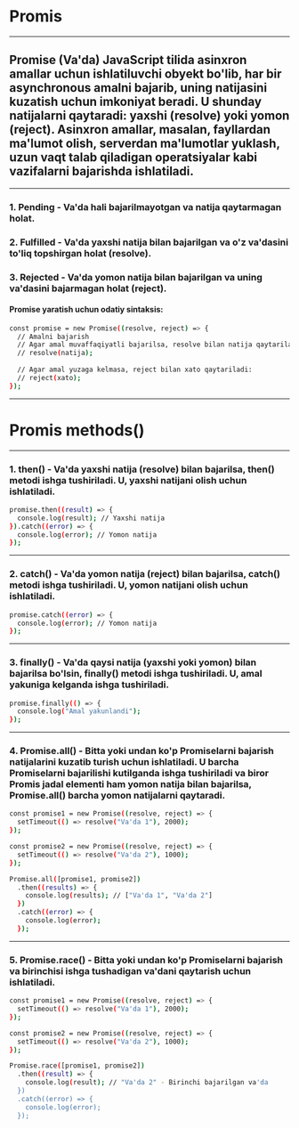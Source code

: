 # Promis
---
## Promise (Va'da) JavaScript tilida asinxron amallar uchun ishlatiluvchi obyekt bo'lib, har bir asynchronous amalni bajarib, uning natijasini kuzatish uchun imkoniyat beradi. U shunday natijalarni qaytaradi: yaxshi (resolve) yoki yomon (reject). Asinxron amallar, masalan, fayllardan ma'lumot olish, serverdan ma'lumotlar yuklash, uzun vaqt talab qiladigan operatsiyalar kabi vazifalarni bajarishda ishlatiladi.
---
### 1. Pending - Va'da hali bajarilmayotgan va natija qaytarmagan holat.
### 2. Fulfilled - Va'da yaxshi natija bilan bajarilgan va o'z va'dasini to'liq topshirgan holat (resolve).
### 3. Rejected - Va'da yomon natija bilan bajarilgan va uning va'dasini bajarmagan holat (reject).
#### Promise yaratish uchun odatiy sintaksis:
```sh
const promise = new Promise((resolve, reject) => {
  // Amalni bajarish
  // Agar amal muvaffaqiyatli bajarilsa, resolve bilan natija qaytariladi:
  // resolve(natija);
  
  // Agar amal yuzaga kelmasa, reject bilan xato qaytariladi:
  // reject(xato);
});

```
---
# Promis methods()
---
### 1. then() - Va'da yaxshi natija (resolve) bilan bajarilsa, then() metodi ishga tushiriladi. U, yaxshi natijani olish uchun ishlatiladi.
```sh
promise.then((result) => {
  console.log(result); // Yaxshi natija
}).catch((error) => {
  console.log(error); // Yomon natija
});
```
---
### 2. catch() - Va'da yomon natija (reject) bilan bajarilsa, catch() metodi ishga tushiriladi. U, yomon natijani olish uchun ishlatiladi.
```sh
promise.catch((error) => {
  console.log(error); // Yomon natija
});
```
---
### 3. finally() - Va'da qaysi natija (yaxshi yoki yomon) bilan bajarilsa bo'lsin, finally() metodi ishga tushiriladi. U, amal yakuniga kelganda ishga tushiriladi.
```sh
promise.finally(() => {
  console.log("Amal yakunlandi");
});
```
---
### 4. Promise.all() - Bitta yoki undan ko'p Promiselarni bajarish natijalarini kuzatib turish uchun ishlatiladi. U barcha Promiselarni bajarilishi kutilganda ishga tushiriladi va biror Promis jadal elementi ham yomon natija bilan bajarilsa, Promise.all() barcha yomon natijalarni qaytaradi.
```sh
const promise1 = new Promise((resolve, reject) => {
  setTimeout(() => resolve("Va'da 1"), 2000);
});

const promise2 = new Promise((resolve, reject) => {
  setTimeout(() => resolve("Va'da 2"), 1000);
});

Promise.all([promise1, promise2])
  .then((results) => {
    console.log(results); // ["Va'da 1", "Va'da 2"]
  })
  .catch((error) => {
    console.log(error);
  });
```
---
### 5. Promise.race() - Bitta yoki undan ko'p Promiselarni bajarish va birinchisi ishga tushadigan va'dani qaytarish uchun ishlatiladi.
```sh
const promise1 = new Promise((resolve, reject) => {
  setTimeout(() => resolve("Va'da 1"), 2000);
});

const promise2 = new Promise((resolve, reject) => {
  setTimeout(() => resolve("Va'da 2"), 1000);
});

Promise.race([promise1, promise2])
  .then((result) => {
    console.log(result); // "Va'da 2" - Birinchi bajarilgan va'da
  })
  .catch((error) => {
    console.log(error);
  });
```
